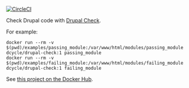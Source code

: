 [![CircleCI](https://circleci.com/gh/dcycle/docker-drupal-check.svg?style=svg)](https://circleci.com/gh/dcycle/docker-drupal-check)

Check Drupal code with [Drupal Check](https://github.com/mglaman/drupal-check).

For example:

    docker run --rm -v $(pwd)/examples/passing_module:/var/www/html/modules/passing_module dcycle/drupal-check:1 passing_module
    docker run --rm -v $(pwd)/examples/failing_module:/var/www/html/modules/failing_module dcycle/drupal-check:1 failing_module

See [this project on the Docker Hub](https://hub.docker.com/r/dcycle/drupal-check/).
